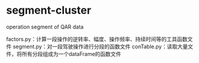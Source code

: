 # segment-cluster
operation segment of QAR data

factors.py：计算一段操作的逆转率、幅度、操作频率、持续时间等的工具函数文件
segment.py：对一段驾驶操作进行分段的函数文件
conTable.py：读取大量文件，将所有分段组成为一个dataFrame的函数文件
